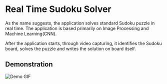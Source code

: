 ﻿# Real Time Sudoku Solver

As the name suggests, the application solves standard Sudoku puzzle in real time. The application is based primarily on Image Processing and Machine Learning(CNN).

After the application starts, through video capturing, it identifies the Sudoku board, solves the puzzle and writes the solution on board itself.

## Demonstration
![Demo GIF](https://github.com/Komal2531/Real-Time-Sudoku-Solver/blob/master/demo/example.gif)
